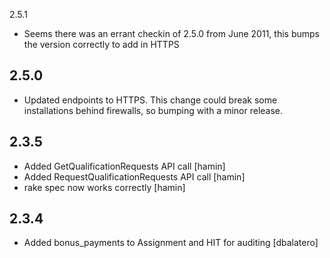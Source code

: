 2.5.1
* Seems there was an errant checkin of 2.5.0 from June 2011, this bumps the version correctly to add in HTTPS

2.5.0
-----
* Updated endpoints to HTTPS. This change could break some installations behind firewalls, so
bumping with a minor release.

2.3.5
-----
* Added GetQualificationRequests API call [hamin]
* Added RequestQualificationRequests API call [hamin]
* rake spec now works correctly [hamin]

2.3.4
-----
* Added bonus_payments to Assignment and HIT for auditing [dbalatero]
